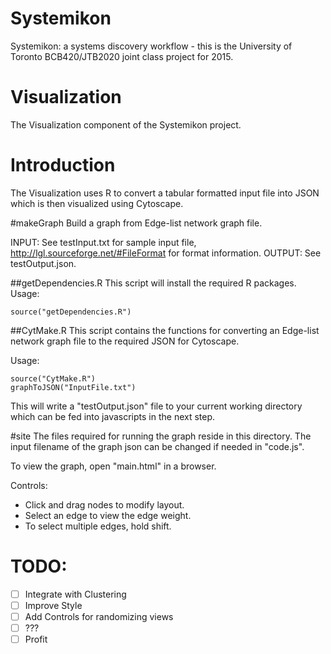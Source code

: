 # Systemikon
Systemikon: a systems discovery workflow - this is the University of Toronto BCB420/JTB2020 joint class project for 2015.

# Visualization
The Visualization component of the Systemikon project.

# Introduction
The Visualization uses R to convert a tabular formatted input file into JSON which is then visualized using Cytoscape.

#makeGraph
Build a graph from Edge-list network graph file.

INPUT: See testInput.txt for sample input file, http://lgl.sourceforge.net/#FileFormat for format information.
OUTPUT: See testOutput.json.

##getDependencies.R
This script will install the required R packages.
Usage:
```
source("getDependencies.R")
```
##CytMake.R
This script contains the functions for converting an Edge-list network graph file to the required JSON for Cytoscape.

Usage:
```
source("CytMake.R")
graphToJSON("InputFile.txt")
```
This will write a "testOutput.json" file to your current working directory which can be fed into javascripts in the next step.

#site
The files required for running the graph reside in this directory. The input filename of the graph json can be changed if needed in "code.js".

To view the graph, open "main.html" in a browser.

Controls:
- Click and drag nodes to modify layout.
- Select an edge to view the edge weight.
- To select multiple edges, hold shift.

# TODO:
- [ ] Integrate with Clustering
- [ ] Improve Style
- [ ] Add Controls for randomizing views
- [ ] ???
- [ ] Profit

